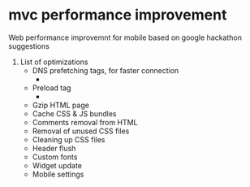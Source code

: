 # mvc performance improvement
Web performance improvemnt for mobile based on google hackathon suggestions

1. List of optimizations
    * DNS prefetching tags, for faster connection
        * <link rel="dns-prefetch" href="https://cdnjs.cloudflare.com">
    * Preload tag 
        * <link rel="preload" href="//image-path.svg" as="image">
    * Gzip HTML page
    * Cache CSS & JS bundles
    * Comments removal from HTML
    * Removal of unused CSS files
    * Cleaning up CSS files 
    * Header flush
    * Custom fonts
    * Widget update
    * Mobile settings
